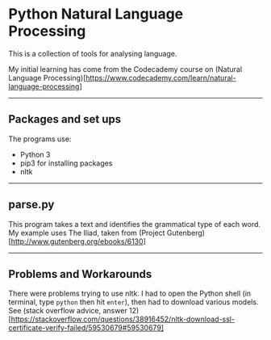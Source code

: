 # Python Natural Language Processing 

This is a collection of tools for analysing language.

My initial learning has come from the Codecademy course on (Natural Language Processing)[https://www.codecademy.com/learn/natural-language-processing]

---

## Packages and set ups
The programs use:
* Python 3
* pip3 for installing packages
* nltk

---

## __parse.py__ 
This program takes a text and identifies the grammatical type of each word. My example uses The Iliad, taken from (Project Gutenberg)[http://www.gutenberg.org/ebooks/6130]

---

## Problems and Workarounds
There were problems trying to use nltk. I had to open the Python shell (in terminal, type `python` then hit `enter`), then had to download various models. See (stack overflow advice, answer 12)[https://stackoverflow.com/questions/38916452/nltk-download-ssl-certificate-verify-failed/59530679#59530679]